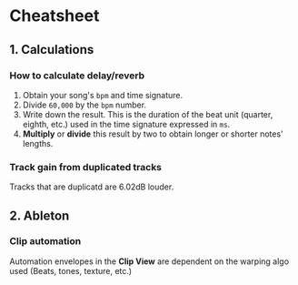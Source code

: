 # Cheatsheet



## 1. Calculations

### How to calculate delay/reverb

1. Obtain your song's `bpm` and time signature.
2. Divide `60,000` by the `bpm` number.
3. Write down the result. This is the duration of the beat unit (quarter, eighth, etc.) used in the time signature expressed in `ms`.
4. **Multiply** or **divide** this result by two to obtain longer or shorter notes' lengths.

### Track gain from duplicated tracks

Tracks that are duplicatd are 6.02dB louder.

## 2. Ableton

### Clip automation

Automation envelopes in the **Clip View** are dependent on the warping algo used (Beats, tones, texture, etc.)

